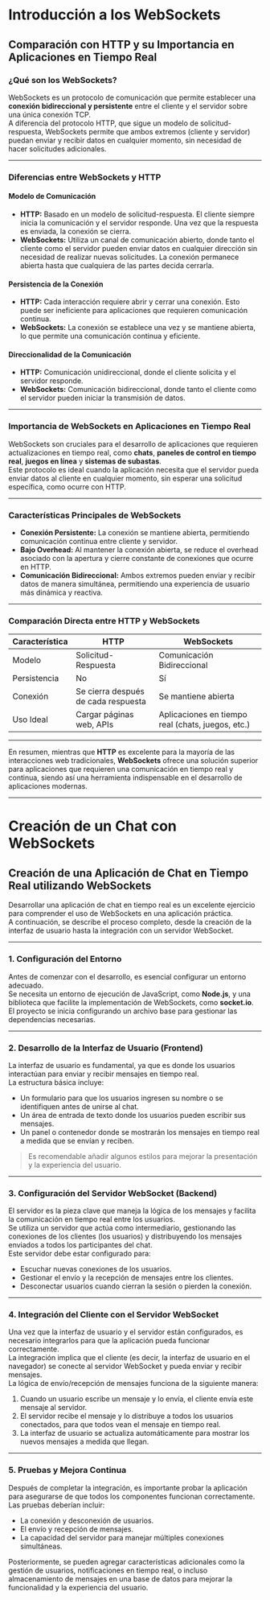 # Introducción a los WebSockets

## Comparación con HTTP y su Importancia en Aplicaciones en Tiempo Real

### ¿Qué son los WebSockets?

WebSockets es un protocolo de comunicación que permite establecer una **conexión bidireccional y persistente** entre el cliente y el servidor sobre una única conexión TCP.  
A diferencia del protocolo HTTP, que sigue un modelo de solicitud-respuesta, WebSockets permite que ambos extremos (cliente y servidor) puedan enviar y recibir datos en cualquier momento, sin necesidad de hacer solicitudes adicionales.

---

### Diferencias entre WebSockets y HTTP

#### Modelo de Comunicación

- **HTTP:** Basado en un modelo de solicitud-respuesta. El cliente siempre inicia la comunicación y el servidor responde. Una vez que la respuesta es enviada, la conexión se cierra.
- **WebSockets:** Utiliza un canal de comunicación abierto, donde tanto el cliente como el servidor pueden enviar datos en cualquier dirección sin necesidad de realizar nuevas solicitudes. La conexión permanece abierta hasta que cualquiera de las partes decida cerrarla.

#### Persistencia de la Conexión

- **HTTP:** Cada interacción requiere abrir y cerrar una conexión. Esto puede ser ineficiente para aplicaciones que requieren comunicación continua.
- **WebSockets:** La conexión se establece una vez y se mantiene abierta, lo que permite una comunicación continua y eficiente.

#### Direccionalidad de la Comunicación

- **HTTP:** Comunicación unidireccional, donde el cliente solicita y el servidor responde.
- **WebSockets:** Comunicación bidireccional, donde tanto el cliente como el servidor pueden iniciar la transmisión de datos.

---

### Importancia de WebSockets en Aplicaciones en Tiempo Real

WebSockets son cruciales para el desarrollo de aplicaciones que requieren actualizaciones en tiempo real, como **chats**, **paneles de control en tiempo real**, **juegos en línea** y **sistemas de subastas**.  
Este protocolo es ideal cuando la aplicación necesita que el servidor pueda enviar datos al cliente en cualquier momento, sin esperar una solicitud específica, como ocurre con HTTP.

---

### Características Principales de WebSockets

- **Conexión Persistente:** La conexión se mantiene abierta, permitiendo comunicación continua entre cliente y servidor.
- **Bajo Overhead:** Al mantener la conexión abierta, se reduce el overhead asociado con la apertura y cierre constante de conexiones que ocurre en HTTP.
- **Comunicación Bidireccional:** Ambos extremos pueden enviar y recibir datos de manera simultánea, permitiendo una experiencia de usuario más dinámica y reactiva.

---

### Comparación Directa entre HTTP y WebSockets

| Característica | HTTP                                | WebSockets                                        |
| -------------- | ----------------------------------- | ------------------------------------------------- |
| Modelo         | Solicitud-Respuesta                 | Comunicación Bidireccional                        |
| Persistencia   | No                                  | Sí                                                |
| Conexión       | Se cierra después de cada respuesta | Se mantiene abierta                               |
| Uso Ideal      | Cargar páginas web, APIs            | Aplicaciones en tiempo real (chats, juegos, etc.) |

---

En resumen, mientras que **HTTP** es excelente para la mayoría de las interacciones web tradicionales, **WebSockets** ofrece una solución superior para aplicaciones que requieren una comunicación en tiempo real y continua, siendo así una herramienta indispensable en el desarrollo de aplicaciones modernas.

---

# Creación de un Chat con WebSockets

## Creación de una Aplicación de Chat en Tiempo Real utilizando WebSockets

Desarrollar una aplicación de chat en tiempo real es un excelente ejercicio para comprender el uso de WebSockets en una aplicación práctica.  
A continuación, se describe el proceso completo, desde la creación de la interfaz de usuario hasta la integración con un servidor WebSocket.

---

### 1. Configuración del Entorno

Antes de comenzar con el desarrollo, es esencial configurar un entorno adecuado.  
Se necesita un entorno de ejecución de JavaScript, como **Node.js**, y una biblioteca que facilite la implementación de WebSockets, como **socket.io**.  
El proyecto se inicia configurando un archivo base para gestionar las dependencias necesarias.

---

### 2. Desarrollo de la Interfaz de Usuario (Frontend)

La interfaz de usuario es fundamental, ya que es donde los usuarios interactúan para enviar y recibir mensajes en tiempo real.  
La estructura básica incluye:

- Un formulario para que los usuarios ingresen su nombre o se identifiquen antes de unirse al chat.
- Un área de entrada de texto donde los usuarios pueden escribir sus mensajes.
- Un panel o contenedor donde se mostrarán los mensajes en tiempo real a medida que se envían y reciben.

> Es recomendable añadir algunos estilos para mejorar la presentación y la experiencia del usuario.

---

### 3. Configuración del Servidor WebSocket (Backend)

El servidor es la pieza clave que maneja la lógica de los mensajes y facilita la comunicación en tiempo real entre los usuarios.  
Se utiliza un servidor que actúa como intermediario, gestionando las conexiones de los clientes (los usuarios) y distribuyendo los mensajes enviados a todos los participantes del chat.  
Este servidor debe estar configurado para:

- Escuchar nuevas conexiones de los usuarios.
- Gestionar el envío y la recepción de mensajes entre los clientes.
- Desconectar usuarios cuando cierran la sesión o pierden la conexión.

---

### 4. Integración del Cliente con el Servidor WebSocket

Una vez que la interfaz de usuario y el servidor están configurados, es necesario integrarlos para que la aplicación pueda funcionar correctamente.  
La integración implica que el cliente (es decir, la interfaz de usuario en el navegador) se conecte al servidor WebSocket y pueda enviar y recibir mensajes.  
La lógica de envío/recepción de mensajes funciona de la siguiente manera:

1. Cuando un usuario escribe un mensaje y lo envía, el cliente envía este mensaje al servidor.
2. El servidor recibe el mensaje y lo distribuye a todos los usuarios conectados, para que todos vean el mensaje en tiempo real.
3. La interfaz de usuario se actualiza automáticamente para mostrar los nuevos mensajes a medida que llegan.

---

### 5. Pruebas y Mejora Continua

Después de completar la integración, es importante probar la aplicación para asegurarse de que todos los componentes funcionan correctamente.  
Las pruebas deberían incluir:

- La conexión y desconexión de usuarios.
- El envío y recepción de mensajes.
- La capacidad del servidor para manejar múltiples conexiones simultáneas.

Posteriormente, se pueden agregar características adicionales como la gestión de usuarios, notificaciones en tiempo real, o incluso almacenamiento de mensajes en una base de datos para mejorar la funcionalidad y la experiencia del usuario.
